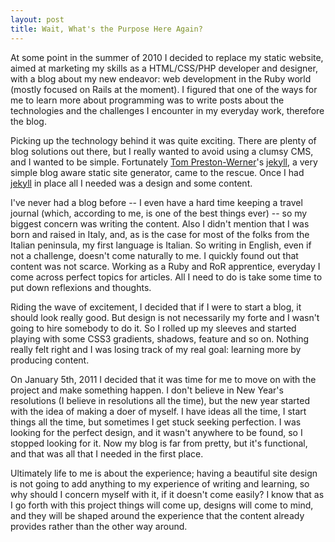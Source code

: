 ```yaml
---
layout: post
title: Wait, What's the Purpose Here Again?
---
```


At some point in the summer of 2010 I decided to replace my static website, aimed at marketing my skills as a HTML/CSS/PHP developer and designer, with a blog about my new endeavor: web development in the Ruby world (mostly focused on Rails at the moment). I figured that one of the ways for me to learn more about programming was to write posts about the technologies and the challenges I encounter in my everyday work, therefore the blog.

Picking up the technology behind it was quite exciting. There are plenty of blog solutions out there, but I really wanted to avoid using a clumsy CMS, and I wanted to be simple. Fortunately [Tom Preston-Werner](http://tom.preston-werner.com)'s [jekyll](https://github.com/mojombo/jekyll), a very simple blog aware static site generator, came to the rescue. Once I had [jekyll](https://github.com/mojombo/jekyll) in place all I needed was a design and some content.

I've never had a blog before -- I even have a hard time keeping a travel journal (which, according to me, is one of the best things ever) -- so my biggest concern was writing the content. Also I didn't mention that I was born and raised in Italy, and, as is the case for most of the folks from the Italian peninsula, my first language is Italian. So writing in English, even if not a challenge, doesn't come naturally to me. I quickly found out that content was not scarce. Working as a Ruby and RoR apprentice, everyday I come across perfect topics for articles. All I need to do is take some time to put down reflexions and thoughts.

Riding the wave of excitement, I decided that if I were to start a blog, it should look really good. But design is not necessarily my forte and I wasn't going to hire somebody to do it. So I rolled up my sleeves and started playing with some CSS3 gradients, shadows, feature and so on. Nothing really felt right and I was losing track of my real goal: learning more by producing content.

On January 5th, 2011 I decided that it was time for me to move on with the project and make something happen. I don't believe in New Year's resolutions (I believe in resolutions all the time), but the new year started with the idea of making a doer of myself. I have ideas all the time, I start things all the time, but sometimes I get stuck seeking perfection. I was looking for the perfect design, and it wasn't anywhere to be found, so I stopped looking for it. Now my blog is far from pretty, but it's functional, and that was all that I needed in the first place.

Ultimately life to me is about the experience; having a beautiful site design is not going to add anything to my experience of writing and learning, so why should I concern myself with it, if it doesn't come easily? I know that as I go forth with this project things will come up, designs will come to mind, and they will be shaped around the experience that the content already provides rather than the other way around.